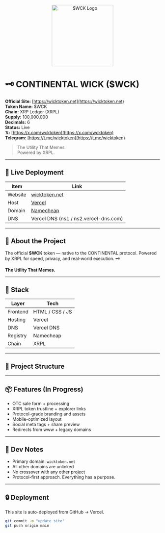 <p align="center">
  <img src="https://wicktoken.net/logo.png" alt="$WCK Logo" width="200" />
</p>

# 🗝️ CONTINENTAL WICK ($WCK)

**Official Site:** [https://wicktoken.net](https://wicktoken.net)  
**Token Name:** $WCK  
**Chain:** XRP Ledger (XRPL)  
**Supply:** 100,000,000  
**Decimals:** 6  
**Status:** Live  
**𝕏:** [https://x.com/wcktoken](https://x.com/wcktoken)  
**Telegram:** [https://t.me/wicktoken](https://t.me/wicktoken)

> The Utility That Memes.  
> Powered by XRPL.

---

## 🔗 Live Deployment

| Item          | Link                                  |
|---------------|---------------------------------------|
| Website       | [wicktoken.net](https://wicktoken.net) |
| Host          | [Vercel](https://vercel.com)          |
| Domain        | [Namecheap](https://namecheap.com)    |
| DNS           | Vercel DNS (ns1 / ns2.vercel-dns.com) |

---

## 💼 About the Project

The official **$WCK** token — native to the CONTINENTAL protocol. Powered by XRPL for speed, privacy, and real-world execution. 🗝️

**The Utility That Memes.**

---

## 🧱 Stack

| Layer     | Tech            |
|-----------|-----------------|
| Frontend  | HTML / CSS / JS |
| Hosting   | Vercel          |
| DNS       | Vercel DNS      |
| Registry  | Namecheap       |
| Chain     | XRPL            |

---

## 📁 Project Structure


---

## 📦 Features (In Progress)

- OTC sale form + processing  
- XRPL token trustline + explorer links  
- Protocol-grade branding and assets  
- Mobile-optimized layout  
- Social meta tags + share preview  
- Redirects from www + legacy domains

---

## 🧠 Dev Notes

- Primary domain: `wicktoken.net`  
- All other domains are unlinked  
- No crossover with any other project  
- Protocol-first approach. Everything has a purpose.

---

## 🔒 Deployment

This site is auto-deployed from GitHub → Vercel.

```bash
git commit -m "update site"
git push origin main
